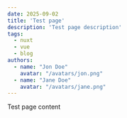 ```yaml
---
date: 2025-09-02
title: 'Test page'
description: 'Test page description'
tags:
  - nuxt
  - vue
  - blog
authors:
  - name: "Jon Doe"
    avatar: "/avatars/jon.png"
  - name: "Jane Doe"
    avatar: "/avatars/jane.png"
---
```


Test page content
